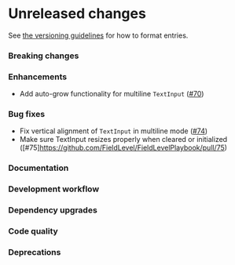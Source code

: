# Unreleased changes

See [the versioning guidelines](VERSIONING.md) for how to format entries.

### Breaking changes

### Enhancements

-   Add auto-grow functionality for multiline `TextInput` ([#70](https://github.com/FieldLevel/FieldLevelPlaybook/pull/70))

### Bug fixes

-   Fix vertical alignment of `TextInput` in multiline mode ([#74](https://github.com/FieldLevel/FieldLevelPlaybook/pull/74))
-   Make sure TextInput resizes properly when cleared or initialized ([#75]https://github.com/FieldLevel/FieldLevelPlaybook/pull/75)

### Documentation

### Development workflow

### Dependency upgrades

### Code quality

### Deprecations
